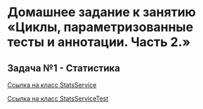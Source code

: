 # Домашнее задание к занятию «Циклы, параметризованные тесты и аннотации. Часть 2.»

## Задача №1 - Статистика

[Ссылка на класс StatsService](https://github.com/npetyaeva/javaLesson_6_1/blob/master/src/main/java/ru/netology/stats/StatsService.java)

[Ссылка на класс StatsServiceTest](https://github.com/npetyaeva/javaLesson_6_1/blob/master/src/test/java/ru/netology/stats/StatsServiceTest.java)
